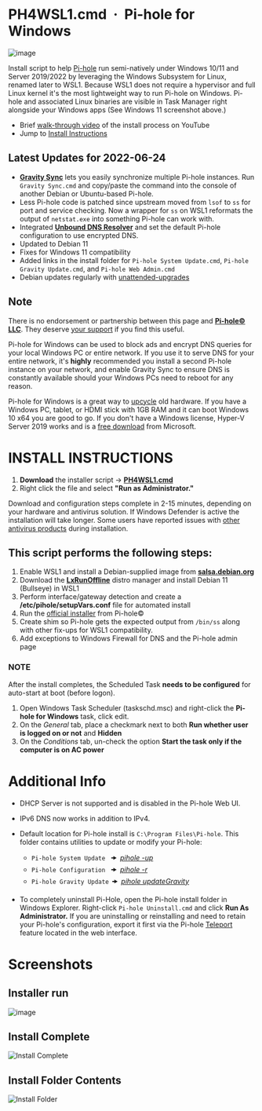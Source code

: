 # PH4WSL1.cmd &nbsp;· &nbsp;Pi-hole for Windows
![image](https://user-images.githubusercontent.com/33142753/160953270-8f874a4d-ef32-4d66-adb8-24a628cd6aad.png)

Install script to help [Pi-hole](https://github.com/pi-hole) run semi-natively under Windows 10/11 and Server 2019/2022 by leveraging the Windows Subsystem for Linux, renamed later to WSL1.  Because WSL1 does not require a hypervisor and full Linux kernel it's the most lightweight way to run Pi-hole on Windows.  Pi-hole and associated Linux binaries are visible in Task Manager right alongside your Windows apps (See Windows 11 screenshot above.)  

 - Brief [walk-through video](https://youtu.be/keDtJwK65Dw) of the install process on YouTube
 - Jump to [Install Instructions](#INSTALL-INSTRUCTIONS)

## Latest Updates for 2022-06-24

 - [**Gravity Sync**](https://github.com/vmstan/gravity-sync) lets you easily synchronize multiple Pi-hole instances.  Run ``Gravity Sync.cmd`` and copy/paste the command into the console of another Debian or Ubuntu-based Pi-hole.
 - Less Pi-hole code is patched since upstream moved from ``lsof`` to ``ss`` for port and service checking.  Now a wrapper for ``ss`` on WSL1 reformats the output of ``netstat.exe`` into something Pi-hole can work with.
 - Integrated [**Unbound DNS Resolver**](https://www.nlnetlabs.nl/projects/unbound/about) and set the default Pi-hole configuration to use encrypted DNS.
 - Updated to Debian 11
 - Fixes for Windows 11 compatibility 
 - Added links in the install folder for ``Pi-hole System Update.cmd``, ``Pi-hole Gravity Update.cmd``, and ``Pi-hole Web Admin.cmd`` 
 - Debian updates regularly with [unattended-upgrades](https://wiki.debian.org/UnattendedUpgrades) 

## Note
There is no endorsement or partnership between this page and [**Pi-hole© LLC**](https://pi-hole.net).  They deserve [your support](https://pi-hole.net/donate/) if you find this useful.

Pi-hole for Windows can be used to block ads and encrypt DNS queries for your local Windows PC or entire network.  If you use it to serve DNS for your entire network, it's **highly** recommended you install a second Pi-hole instance on your network, and enable Gravity Sync to ensure DNS is constantly available should your Windows PCs need to reboot for any reason. 

Pi-hole for Windows is a great way to [upcycle](https://en.wikipedia.org/wiki/Upcycling) old hardware. If you have a Windows PC, tablet, or HDMI stick with 1GB RAM and it can boot Windows 10 x64 you are good to go.  If you don't have a Windows license, Hyper-V Server 2019 works and is a [free download](https://www.microsoft.com/en-us/evalcenter/evaluate-hyper-v-server-2019) from Microsoft. 

# INSTALL INSTRUCTIONS
1. **Download** the installer script -> [**PH4WSL1.cmd**](https://github.com/DesktopECHO/Pi-Hole-for-WSL1/raw/master/PH4WSL1.cmd)
2. Right click the file and select **"Run as Administrator."**  

Download and configuration steps complete in 2-15 minutes, depending on your hardware and antivirus solution.  If Windows Defender is active the installation will take longer.  Some users have reported issues with [other antivirus products](https://github.com/DesktopECHO/Pi-Hole-for-WSL1/issues/14) during installation.

## This script performs the following steps:

1. Enable WSL1 and install a Debian-supplied image from [**salsa.debian.org**](https://salsa.debian.org/debian/WSL/-/raw/master/x64/install.tar.gz) 
2. Download the [**LxRunOffline**](https://github.com/DDoSolitary/LxRunOffline) distro manager and install Debian 11 (Bullseye) in WSL1
3. Perform interface/gateway detection and create a **/etc/pihole/setupVars.conf** file for automated install
4. Run the [official installer](https://github.com/pi-hole/pi-hole/#one-step-automated-install) from Pi-hole©
5. Create shim so Pi-hole gets the expected output from ``/bin/ss`` along with other fix-ups for WSL1 compatibility.
6. Add exceptions to Windows Firewall for DNS and the Pi-hole admin page

### NOTE 
  After the install completes, the Scheduled Task **needs to be configured** for auto-start at boot (before logon).  
   1. Open Windows Task Scheduler (taskschd.msc) and right-click the **Pi-hole for Windows** task, click edit.  
   2. On the *General* tab, place a checkmark next to both **Run whether user is logged on or not** and **Hidden**  
   3. On the *Conditions* tab, un-check the option **Start the task only if the computer is on AC power**

# Additional Info

* DHCP Server is not supported and is disabled in the Pi-hole Web UI.

* IPv6 DNS now works in addition to IPv4.

* Default location for Pi-hole install is `C:\Program Files\Pi-hole`.  This folder contains utilities to update or modify your Pi-hole:
   - `Pi-hole System Update`    🠞  [_pihole -up_](https://docs.pi-hole.net/core/pihole-command/#update)
   - `Pi-hole Configuration`    🠞  [_pihole -r_](https://docs.pi-hole.net/core/pihole-command/#reconfigure)
   - `Pi-hole Gravity Update`  🠞  [_pihole updateGravity_](https://docs.pi-hole.net/core/pihole-command/#gravity)

* To completely uninstall Pi-Hole, open the Pi-hole install folder in Windows Explorer.  Right-click ``Pi-hole Uninstall.cmd`` and click **Run As Administrator.**  If you are uninstalling or reinstalling and need to retain your Pi-hole's configuration, export it first via the Pi-hole [Teleport](https://docs.pi-hole.net/core/pihole-command/?h=teleport#teleport) feature located in the web interface. 

# Screenshots

## Installer run
![image](https://user-images.githubusercontent.com/33142753/193498416-41fea4c2-ef62-4286-8b20-aaba77e03720.png)


## Install Complete

![Install Complete](https://user-images.githubusercontent.com/33142753/101309494-f4151d00-3822-11eb-8521-66a96279add0.PNG)


## Install Folder Contents

![Install Folder](https://user-images.githubusercontent.com/33142753/222502018-d4b57881-3a37-4d5b-b7d5-5d3d1cf576b9.png)
